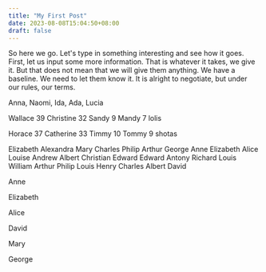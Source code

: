 ```yaml
---
title: "My First Post"
date: 2023-08-08T15:04:50+08:00
draft: false
---
```


So here we go. Let's type in something interesting and see how it goes. First, let us input some more information. That is whatever it takes, we give it. But that does not mean that we will give them anything. We have a baseline. We need to let them know it. It is alright to negotiate, but under our rules, our terms.

Anna, Naomi, Ida, Ada, Lucia

Wallace 39 Christine 32
Sandy 9 Mandy 7 lolis

Horace 37 Catherine 33
Timmy 10 Tommy 9 shotas

Elizabeth Alexandra Mary
Charles Philip Arthur George
Anne Elizabeth Alice Louise
Andrew Albert Christian Edward
Edward Antony Richard Louis
William Arthur Philip Louis
Henry Charles Albert David


Anne

Elizabeth

Alice

David

Mary

George
